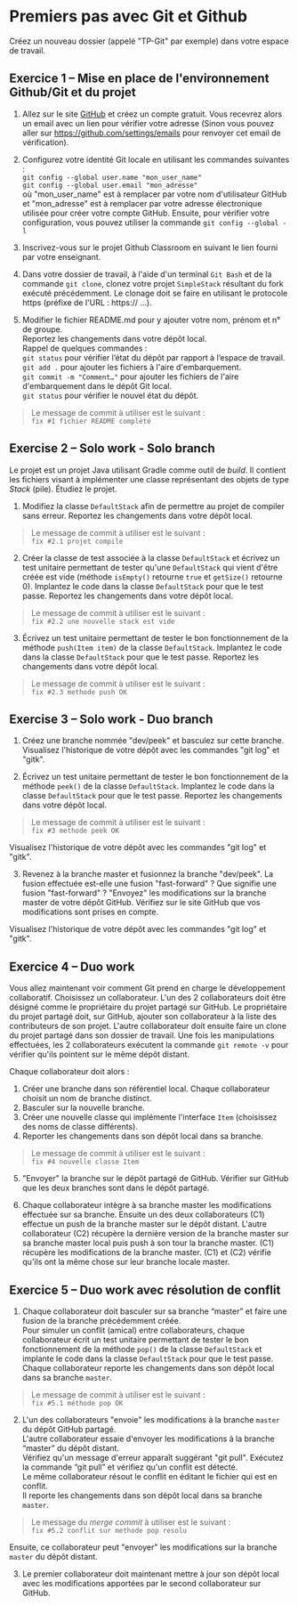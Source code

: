 # Premiers pas avec Git et Github

Créez un nouveau dossier (appelé "TP-Git" par exemple) dans votre espace de travail.

## Exercice 1 – Mise en place de l'environnement Github/Git et du projet

1. Allez sur le site [GitHub](https://github.com) et créez un compte gratuit. Vous recevrez alors un email avec un lien
   pour vérifier votre adresse (Sinon vous pouvez aller sur https://github.com/settings/emails pour renvoyer cet email de vérification).

2. Configurez votre identité Git locale en utilisant les commandes suivantes :  
   `git config --global user.name "mon_user_name"`  
   `git config --global user.email "mon_adresse"`  
   où "mon_user_name" est à remplacer par votre nom d'utilisateur GitHub et "mon_adresse" est  à remplacer par votre adresse
   électronique utilisée pour créer votre compte GitHub. Ensuite, pour vérifier votre configuration, vous pouvez utiliser la commande
   `git config --global -l`

3. Inscrivez-vous sur le projet Github Classroom en suivant le lien fourni par votre enseignant.

4. Dans votre dossier de travail, à l'aide d'un terminal `Git Bash` et de la commande `git clone`,
   clonez votre projet `SimpleStack` résultant du fork exécuté précédemment. Le clonage doit se faire en utilisant
   le protocole https (préfixe de l'URL : https:// ...).

5. Modifier le fichier README.md pour y ajouter votre nom, prénom et n° de groupe.  
   Reportez les changements dans votre dépôt local.  
   Rappel de quelques commandes :  
   `git status` pour vérifier l’état du dépôt par rapport à l’espace de travail.  
   `git add .` pour ajouter les fichiers à l'aire d'embarquement.  
   `git commit -m "Comment…"` pour ajouter les fichiers de l'aire d'embarquement dans le dépôt Git local.  
   `git status` pour vérifier le nouvel état du dépôt.

> Le message de commit à utiliser est le suivant :  
> `fix #1 fichier README complété` 

## Exercise 2 – Solo work - Solo branch

Le projet est un projet Java utilisant Gradle comme outil de *build*. Il contient les fichiers visant à implémenter une classe
représentant des objets de type *Stack* (pile). Étudiez le projet.

1. Modifiez la classe `DefaultStack` afin de permettre au projet de compiler sans erreur.
Reportez les changements dans votre dépôt local.

> Le message de commit à utiliser est le suivant :  
> `fix #2.1 projet compile`


2. Créer la classe de test associée à la classe `DefaultStack` et écrivez un test unitaire permettant de tester qu'une
`DefaultStack` qui vient d'être créée est vide (méthode `isEmpty()` retourne `true` et `getSize()` retourne 0). 
Implantez le code dans la classe `DefaultStack` pour que le test passe. 
Reportez les changements dans votre dépôt local.

> Le message de commit à utiliser est le suivant :  
> `fix #2.2 une nouvelle stack est vide`

3. Écrivez un test unitaire permettant de tester le bon fonctionnement de la méthode `push(Item item)`
de la classe `DefaultStack`.
Implantez le code dans la classe `DefaultStack` pour que le test passe.
Reportez les changements dans votre dépôt local.

> Le message de commit à utiliser est le suivant :  
> `fix #2.3 methode push OK`

## Exercise 3 – Solo work - Duo branch

1. Créez une branche nommée "dev/peek" et basculez sur cette branche.
Visualisez l'historique de votre dépôt avec les commandes "git log" et "gitk".

2. Écrivez un test unitaire permettant de tester le bon fonctionnement de la méthode `peek()`
de la classe `DefaultStack`.
Implantez le code dans la classe `DefaultStack` pour que le test passe.
Reportez les changements dans votre dépôt local.

> Le message de commit à utiliser est le suivant :  
> `fix #3 methode peek OK`

Visualisez l'historique de votre dépôt avec les commandes "git log" et "gitk".

3. Revenez à la branche master et fusionnez la branche "dev/peek".
La fusion effectuée est-elle une fusion "fast-forward" ? Que signifie une fusion "fast-forward" ?
"Envoyez" les modifications sur la branche master de votre dépôt GitHub. Vérifiez sur le site GitHub que vos 
modifications sont prises en compte.

Visualisez l'historique de votre dépôt avec les commandes "git log" et "gitk".

## Exercice 4 – Duo work

Vous allez maintenant voir comment Git prend en charge le développement collaboratif.
Choisissez un collaborateur. L'un des 2 collaborateurs doit être désigné comme le propriétaire du projet partagé sur GitHub. 
Le propriétaire du projet partagé doit, sur GitHub, ajouter son collaborateur à la liste des contributeurs de son projet. 
L'autre collaborateur doit ensuite faire un clone du projet partagé dans son dossier de travail. Une fois les manipulations 
effectuées, les 2 collaborateurs exécutent la commande `git remote -v` pour vérifier qu'ils pointent sur le même dépôt distant.

Chaque collaborateur doit alors :

1. Créer une branche dans son référentiel local. Chaque collaborateur choisit un nom de branche distinct.
2. Basculer sur la nouvelle branche.
3. Créer une nouvelle classe qui implémente l'interface `Item` (choisissez des noms de classe différents).
4. Reporter les changements dans son dépôt local dans sa branche.

> Le message de commit à utiliser est le suivant :  
> `fix #4 nouvelle classe Item`

5. "Envoyer" la branche sur le dépôt partagé de GitHub.
Vérifier sur GitHub que les deux branches sont dans le dépôt partagé.

6. Chaque collaborateur intègre à sa branche master les modifications effectuée sur sa branche.
   Ensuite un des deux collaborateurs (C1) effectue un push de la branche master sur le dépôt distant.
   L'autre collaborateur (C2) récupère la dernière version de la branche master sur sa branche master local puis push à son tour
   la branche master. (C1) récupère les modifications de la branche master.
   (C1) et (C2) vérifie qu'ils ont la même chose sur leur branche locale master.

## Exercice 5 – Duo work avec résolution de conflit

1. Chaque collaborateur doit basculer sur sa branche “master” et faire une fusion de la branche précédemment créée.  
Pour simuler un conflit (amical) entre collaborateurs, chaque collaborateur écrit un test unitaire permettant de 
tester le bon fonctionnement de la méthode `pop()` de la classe `DefaultStack` et implante le code dans la classe 
`DefaultStack` pour que le test passe.  
Chaque collaborateur reporte les changements dans son dépôt local dans sa branche `master`.

> Le message de commit à utiliser est le suivant :  
> `fix #5.1 méthode pop OK`

2. L'un des collaborateurs "envoie" les modifications à la branche `master` du dépôt GitHub partagé.  
L'autre collaborateur essaie d'envoyer les modifications à la branche “master” du dépôt distant.  
Vérifiez qu'un message d'erreur apparaît suggérant "git pull". Exécutez la commande “git pull” et vérifiez 
qu'un conflit est détecté.  
Le même collaborateur résout le conflit en éditant le fichier qui est en conflit.  
Il reporte les changements dans son dépôt local dans sa branche `master`.

> Le message du *merge commit* à utiliser est le suivant :  
> `fix #5.2 conflit sur methode pop resolu`

Ensuite, ce collaborateur peut "envoyer" les modifications sur la branche `master` du dépôt distant.

3. Le premier collaborateur doit maintenant mettre à jour son dépôt local avec les modifications apportées par le second 
collaborateur sur GitHub.
